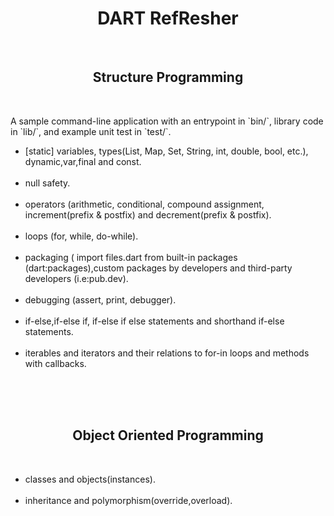 <h1 align="center" >
DART RefResher
</h1>
<br/>
<h2 align="center">
Structure Programming
</h2>
<br/>
<p>
A sample command-line application with an entrypoint in `bin/`, library code
in `lib/`, and example unit test in `test/`.
</p>
<ul>
<li>
[static] variables, types(List, Map, Set, String, int, double, bool, etc.), dynamic,var,final and const.
</li>
<br/>

<li>
null safety.
</li>
<br/>

<li>
operators (arithmetic, conditional, compound assignment, increment(prefix & postfix) and decrement(prefix & postfix).
</li>
<br/>

<li>
loops (for, while, do-while).
</li>
<br/>
<li>
packaging ( import files.dart from built-in packages (dart:packages),custom packages by developers and third-party developers (i.e:pub.dev).</li>
<br/>

<li>
debugging (assert, print, debugger).
</li>
<br/>

<li>
if-else,if-else if, if-else if else statements and shorthand if-else statements.</li>
<br/>

<li>
iterables and iterators and their relations to for-in loops and methods with callbacks.
</li>
<br/>
</ul>
<br/>
<br/>
<h2 align="center">
Object Oriented Programming
</h2>
<br/>
<ul>
<li>
classes and objects(instances).
</li>
<br/>
<li>
inheritance and polymorphism(override,overload).
</li>
<br/>
<br/>
</ul>
